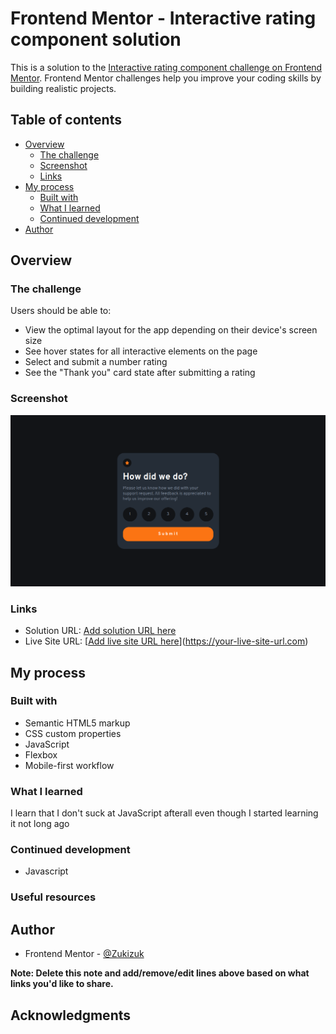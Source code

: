 # Frontend Mentor - Interactive rating component solution

This is a solution to the [Interactive rating component challenge on Frontend Mentor](https://www.frontendmentor.io/challenges/interactive-rating-component-koxpeBUmI). Frontend Mentor challenges help you improve your coding skills by building realistic projects.

## Table of contents

- [Overview](#overview)
  - [The challenge](#the-challenge)
  - [Screenshot](#screenshot)
  - [Links](#links)
- [My process](#my-process)
  - [Built with](#built-with)
  - [What I learned](#what-i-learned)
  - [Continued development](#continued-development)
- [Author](#author)

## Overview

### The challenge

Users should be able to:

- View the optimal layout for the app depending on their device's screen size
- See hover states for all interactive elements on the page
- Select and submit a number rating
- See the "Thank you" card state after submitting a rating

### Screenshot

![](./screenshot.png)

### Links

- Solution URL: [Add solution URL here](https://your-solution-url.com)
- Live Site URL: [[Add live site URL here](https://zukizuk.github.io/Frontend-rating-component/)](https://your-live-site-url.com)

## My process

### Built with

- Semantic HTML5 markup
- CSS custom properties
- JavaScript
- Flexbox
- Mobile-first workflow

### What I learned

I learn that I don't suck at JavaScript afterall even though I started learning it not long ago

### Continued development

- Javascript

### Useful resources

## Author

- Frontend Mentor - [@Zukizuk](https://www.frontendmentor.io/profile/Zukizuk)

**Note: Delete this note and add/remove/edit lines above based on what links you'd like to share.**

## Acknowledgments
